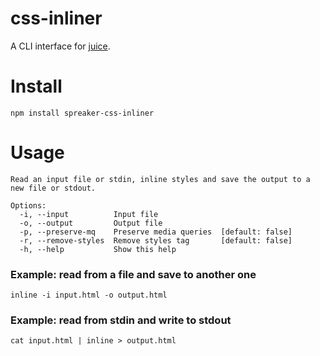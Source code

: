 css-inliner
=========

A CLI interface for [juice](https://github.com/andrewrk/juice).

# Install

```
npm install spreaker-css-inliner
```


# Usage


```
Read an input file or stdin, inline styles and save the output to a new file or stdout.

Options:
  -i, --input          Input file
  -o, --output         Output file
  -p, --preserve-mq    Preserve media queries  [default: false]
  -r, --remove-styles  Remove styles tag       [default: false]
  -h, --help           Show this help

```

### Example: read from a file and save to another one

```
inline -i input.html -o output.html
```

### Example: read from stdin and write to stdout

```
cat input.html | inline > output.html
```
